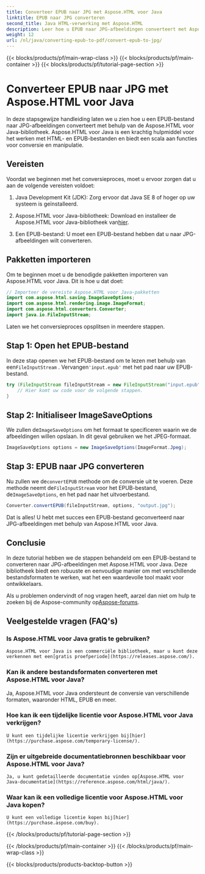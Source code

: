 ```yaml
---
title: Converteer EPUB naar JPG met Aspose.HTML voor Java
linktitle: EPUB naar JPG converteren
second_title: Java HTML-verwerking met Aspose.HTML
description: Leer hoe u EPUB naar JPG-afbeeldingen converteert met Aspose.HTML voor Java. Volg onze stapsgewijze handleiding voor een naadloze conversie.
weight: 12
url: /nl/java/converting-epub-to-pdf/convert-epub-to-jpg/
---
```


{{< blocks/products/pf/main-wrap-class >}}
{{< blocks/products/pf/main-container >}}
{{< blocks/products/pf/tutorial-page-section >}}

# Converteer EPUB naar JPG met Aspose.HTML voor Java


In deze stapsgewijze handleiding laten we u zien hoe u een EPUB-bestand naar JPG-afbeeldingen converteert met behulp van de Aspose.HTML voor Java-bibliotheek. Aspose.HTML voor Java is een krachtig hulpmiddel voor het werken met HTML- en EPUB-bestanden en biedt een scala aan functies voor conversie en manipulatie.

## Vereisten

Voordat we beginnen met het conversieproces, moet u ervoor zorgen dat u aan de volgende vereisten voldoet:

1. Java Development Kit (JDK): Zorg ervoor dat Java SE 8 of hoger op uw systeem is geïnstalleerd.

2.  Aspose.HTML voor Java-bibliotheek: Download en installeer de Aspose.HTML voor Java-bibliotheek van[hier](https://releases.aspose.com/html/java/).

3. Een EPUB-bestand: U moet een EPUB-bestand hebben dat u naar JPG-afbeeldingen wilt converteren.

## Pakketten importeren

Om te beginnen moet u de benodigde pakketten importeren van Aspose.HTML voor Java. Dit is hoe u dat doet:

```java
// Importeer de vereiste Aspose.HTML voor Java-pakketten
import com.aspose.html.saving.ImageSaveOptions;
import com.aspose.html.rendering.image.ImageFormat;
import com.aspose.html.converters.Converter;
import java.io.FileInputStream;
```

Laten we het conversieproces opsplitsen in meerdere stappen.

## Stap 1: Open het EPUB-bestand

 In deze stap openen we het EPUB-bestand om te lezen met behulp van een`FileInputStream` . Vervangen`'input.epub'` met het pad naar uw EPUB-bestand.

```java
try (FileInputStream fileInputStream = new FileInputStream("input.epub")) {
    // Hier komt uw code voor de volgende stappen.
}
```

## Stap 2: Initialiseer ImageSaveOptions

We zullen de`ImageSaveOptions` om het formaat te specificeren waarin we de afbeeldingen willen opslaan. In dit geval gebruiken we het JPEG-formaat.

```java
ImageSaveOptions options = new ImageSaveOptions(ImageFormat.Jpeg);
```

## Stap 3: EPUB naar JPG converteren

 Nu zullen we de`convertEPUB` methode om de conversie uit te voeren. Deze methode neemt de`FileInputStream` voor het EPUB-bestand, de`ImageSaveOptions`, en het pad naar het uitvoerbestand.

```java
Converter.convertEPUB(fileInputStream, options, "output.jpg");
```

Dat is alles! U hebt met succes een EPUB-bestand geconverteerd naar JPG-afbeeldingen met behulp van Aspose.HTML voor Java.

## Conclusie

In deze tutorial hebben we de stappen behandeld om een EPUB-bestand te converteren naar JPG-afbeeldingen met Aspose.HTML voor Java. Deze bibliotheek biedt een robuuste en eenvoudige manier om met verschillende bestandsformaten te werken, wat het een waardevolle tool maakt voor ontwikkelaars.

 Als u problemen ondervindt of nog vragen heeft, aarzel dan niet om hulp te zoeken bij de Aspose-community op[Aspose-forums](https://forum.aspose.com/).

## Veelgestelde vragen (FAQ's)

### Is Aspose.HTML voor Java gratis te gebruiken?
    Aspose.HTML voor Java is een commerciële bibliotheek, maar u kunt deze verkennen met een[gratis proefperiode](https://releases.aspose.com/).

### Kan ik andere bestandsformaten converteren met Aspose.HTML voor Java?
   Ja, Aspose.HTML voor Java ondersteunt de conversie van verschillende formaten, waaronder HTML, EPUB en meer.

### Hoe kan ik een tijdelijke licentie voor Aspose.HTML voor Java verkrijgen?
    U kunt een tijdelijke licentie verkrijgen bij[hier](https://purchase.aspose.com/temporary-license/).

### Zijn er uitgebreide documentatiebronnen beschikbaar voor Aspose.HTML voor Java?
    Ja, u kunt gedetailleerde documentatie vinden op[Aspose.HTML voor Java-documentatie](https://reference.aspose.com/html/java/).

### Waar kan ik een volledige licentie voor Aspose.HTML voor Java kopen?
    U kunt een volledige licentie kopen bij[hier](https://purchase.aspose.com/buy).


{{< /blocks/products/pf/tutorial-page-section >}}

{{< /blocks/products/pf/main-container >}}
{{< /blocks/products/pf/main-wrap-class >}}

{{< blocks/products/products-backtop-button >}}
